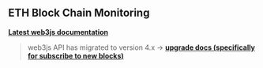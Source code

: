 ## ETH Block Chain Monitoring
**[Latest web3js documentation]("https://docs.web3js.org/")**

>web3js API has migrated to version 4.x
-> **[upgrade docs (specifically for subscribe to new blocks)]("https://docs.web3js.org/guides/web3_upgrade_guide/x/subscribe_migration_guide/")**
